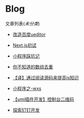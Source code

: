 # Blog
文章列表(*未分类*)

- [改造百度ueditor](https://github.com/luweiWEB/Blog/blob/master/Articles/%E6%94%B9%E9%80%A0%E7%99%BE%E5%BA%A6ueditor.md)   

- [Next.js初试](https://github.com/luweiWEB/Blog/blob/master/Articles/Next.js%20%E5%88%9D%E8%AF%95.md)
- [小程序踩坑记](https://github.com/luweiWEB/Blog/blob/master/Articles/%E5%B0%8F%E7%A8%8B%E5%BA%8F%E8%B8%A9%E5%9D%91%E8%AE%B0.md)
- [你不知道的数组去重](https://github.com/luweiWEB/Blog/blob/master/Articles/%E4%BD%A0%E4%B8%8D%E7%9F%A5%E9%81%93%E7%9A%84%E6%95%B0%E7%BB%84%E5%8E%BB%E9%87%8D.md)

- [【译】通过阅读源码来提高js知识](https://github.com/luweiWEB/Blog/blob/master/Articles/%E3%80%90%E8%AF%91%E3%80%91%E9%80%9A%E8%BF%87%E9%98%85%E8%AF%BB%E6%BA%90%E7%A0%81%E6%9D%A5%E6%8F%90%E9%AB%98js%E7%9F%A5%E8%AF%86.md)

- [小程序之-wxs](https://github.com/luweiWEB/Blog/blob/master/Articles/%E5%B0%8F%E7%A8%8B%E5%BA%8F%E4%B9%8B-wxs.md)

- [【umi插件开发】控制台二维码]()
- [探索钉钉开发]()
